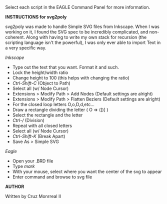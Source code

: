 Select each script in the EAGLE Command Panel for more information.

__INSTRUCTIONS for svg2poly__

svg2poly was made to handle Simple SVG files from Inkscape. When I was working on it, I found the SVG spec to be incredibly complicated, and non-coherent. Along with having to write my own stack for recursion (the scripting language isn't the powerful), I was only ever able to import Text in a very specific way.

_Inkscape_
* Type out the text that you want. Format it and such.
* Lock the height/width ratio
* Change height to 100 (this helps with changing the ratio)
* *Ctrl-Shift-C* (Object to Path)
* Select all (w/ Node Cursor)
* Extensions > Modify Path > Add Nodes (Default settings are alright)
* Extensions > Modify Path > Flatten Beziers (Default settings are alright)
* For the closed loop letters O,o,D,d,etc...
*   Draw a rectangle dividing the letter ( O => ([)] )
*   Select the rectangle and the letter
*   *Ctrl-/* (Division)
*   Repeat with all closed letters
* Select all (w/ Node Cursor)
* *Ctrl-Shift-K* (Break Apart)
* Save As > Simple SVG

_Eagle_ 
* Open your .BRD file
* Type *mark*
* With your mouse, select where you want the center of the svg to appear
* Enter command and browse to svg file

    
__AUTHOR__

Written by Cruz Monrreal II